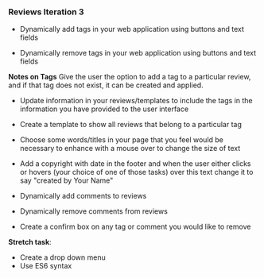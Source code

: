 ### Reviews Iteration 3

- Dynamically add tags in your web application using buttons and text fields 

- Dynamically remove tags in your web application using buttons and text fields 

**Notes on Tags** Give the user the option to add a tag to a particular review, and if that tag does not exist, it can be created and applied. 

- Update information in your reviews/templates to include the tags in the information you have provided to the user interface

- Create a template to show all reviews that belong to a particular tag

- Choose some words/titles in your page that you feel would be necessary to enhance with a mouse over to change the size of text

- Add a copyright with date in the footer and when the user either clicks or hovers (your choice of one of those tasks) over this text change it to say "created by Your Name"

- Dynamically add comments to reviews

- Dynamically remove comments from reviews 

- Create a confirm box on any tag or comment you would like to remove

**Stretch task**:
- Create a drop down menu
- Use ES6 syntax
